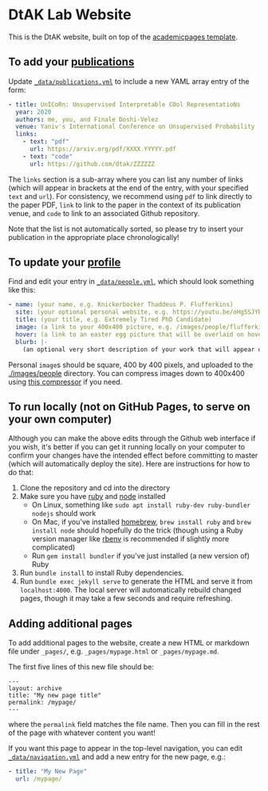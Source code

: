 # DtAK Lab Website

This is the DtAK website, built on top of the [academicpages template](https://github.com/academicpages/academicpages.github.io).

## To add your [publications](https://dtak.github.io/publications)

Update [`_data/publications.yml`](./_data/publications.yml) to include a new YAML array entry of the form:

```yaml
- title: UnICoRn: Unsupervised Interpretable COol RepresentatioNs
  year: 2020
  authors: me, you, and Finale Doshi-Velez
  venue: Yaniv's International Conference on Unsupervised Probability
  links:
    - text: "pdf"
      url: https://arxiv.org/pdf/XXXX.YYYYY.pdf
    - text: "code"
      url: https://github.com/dtak/ZZZZZZ
```

The `links` section is a sub-array where you can list any number of links (which will appear in brackets at the end of the entry, with your specified `text` and `url`). For consistency, we recommend using `pdf` to link directly to the paper PDF, `link` to link to the paper in the context of its publication venue, and `code` to link to an associated Github repository.

Note that the list is not automatically sorted, so please try to insert your publication in the appropriate place chronologically!

## To update your [profile](https://dtak.github.io/people)

Find and edit your entry in [`_data/people.yml`](./_data/people.yml), which should look something like this:

```yaml
- name: (your name, e.g. Knickerbocker Thaddeus P. Flufferkins)
  site: (your optional personal website, e.g. https://youtu.be/oHg5SJYRHA0)
  title: (your title, e.g. Extremely Tired PhD Candidate)
  image: (a link to your 400x400 picture, e.g. /images/people/flufferkins.png)
  hover: (a link to an easter egg picture that will be overlaid on hover, e.g. /images/pony_blue.png)
  blurb: |-
    (an optional very short description of your work that will appear on hover)
```

Personal `image`s should be square, 400 by 400 pixels, and uploaded to the [./images/people](./images/people) directory. You can compress images down to 400x400 using [this compressor](https://imagecompressor.com/) if you need.

## To run locally (not on GitHub Pages, to serve on your own computer)

Although you can make the above edits through the Github web interface if you wish, it's better if you can get it running locally on your computer to confirm your changes have the intended effect before committing to master (which will automatically deploy the site). Here are instructions for how to do that:

1. Clone the repository and cd into the directory
1. Make sure you have [ruby](https://www.ruby-lang.org/en/) and [node](https://nodejs.org/en/) installed
    - On Linux, something like `sudo apt install ruby-dev ruby-bundler nodejs` should work
    - On Mac, if you've installed [homebrew](https://brew.sh/), `brew install ruby` and `brew install node` should hopefully do the trick (though using a Ruby version manager like [rbenv](https://github.com/rbenv/rbenv) is recommended if slightly more complicated)
    - Run `gem install bundler` if you've just installed (a new version of) Ruby
1. Run `bundle install` to install Ruby dependencies.
1. Run `bundle exec jekyll serve` to generate the HTML and serve it from `localhost:4000`. The local server will automatically rebuild changed pages, though it may take a few seconds and require refreshing.

## Adding additional pages

To add additional pages to the website, create a new HTML or markdown file under `_pages/`, e.g. `_pages/mypage.html` or `_pages/mypage.md`.

The first five lines of this new file should be:

```
---
layout: archive
title: "My new page title"
permalink: /mypage/
---
```

where the `permalink` field matches the file name. Then you can fill in the rest of the page with whatever content you want!

If you want this page to appear in the top-level navigation, you can edit [`_data/navigation.yml`](./_data/navigation.yml) and add a new entry for the new page, e.g.:

```yaml
- title: "My New Page"
  url: /mypage/
```
